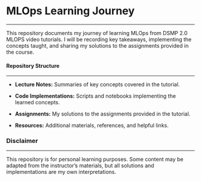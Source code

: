 # MLOps Learning Journey
__________________________
This repository documents my journey of learning MLOps from DSMP 2.0 MLOPS video tutorials. I will be recording key takeaways, implementing the concepts taught, and sharing my solutions to the assignments provided in the course.

#### Repository Structure
__________________________
- **Lecture Notes:** Summaries of key concepts covered in the tutorial.

- **Code Implementations:** Scripts and notebooks implementing the learned concepts.

- **Assignments:** My solutions to the assignments provided in the tutorial.

- **Resources:** Additional materials, references, and helpful links.

### Disclaimer
___________
This repository is for personal learning purposes. Some content may be adapted from the instructor’s materials, but all solutions and implementations are my own interpretations.